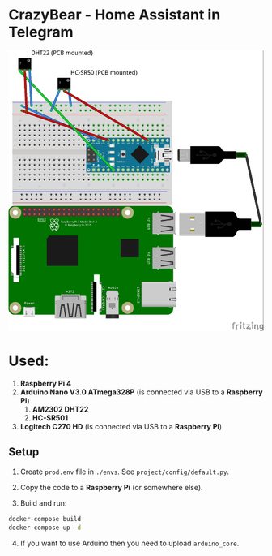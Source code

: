 # CrazyBear - Home Assistant in Telegram

![Sketch](sketch.jpg)

# Used:
1. **Raspberry Pi 4**
2. **Arduino Nano V3.0 ATmega328P** (is connected via USB to a **Raspberry Pi**)
   1. **AM2302 DHT22**
   2. **HC-SR501**
3. **Logitech C270 HD** (is connected via USB to a **Raspberry Pi**)

## Setup

1. Create `prod.env` file in `./envs`. See `project/config/default.py`.

2. Copy the code to a **Raspberry Pi** (or somewhere else).

3. Build and run:
```bash
docker-compose build
docker-compose up -d
```

4. If you want to use Arduino then you need to upload `arduino_core`.
